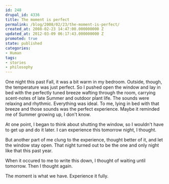```yaml
---
id: 248
drupal_id: 4336
title: The moment is perfect
permalink: /blog/2008/02/23/the-moment-is-perfect/
created_at: 2008-02-23 14:47:00.000000000 Z
updated_at: 2012-03-09 06:17:43.000000000 Z
promoted: true
state: published
categories:
- Human
tags:
- stories
- philosophy
---
```

One night this past Fall, it was a bit warm in my bedroom. Outside, though, the temperature was just perfect. So I pushed open the window and lay in bed with the perfectly tuned breeze wafting through the room, carrying scent-notes of late Summer and outdoor plant life. The sounds were relaxing and rhythmic. Everything was ideal. To me, lying in bed with that breeze and those sounds was the perfect experience. Maybe it reminded me of Summer growing up, I don't know.

At one point, I began to think about shutting the window, so I wouldn't have to get up and do it later. I can experience this tomorrow night, I thought.

But another part of me clung to the experience, thought better of it, and let the window stay open. That night turned out to be the one and only night like that this past year.

When it occured to me to write this down, I thought of waiting until tomorrow. Then I thought again.

The moment is what we have. Experience it fully.
